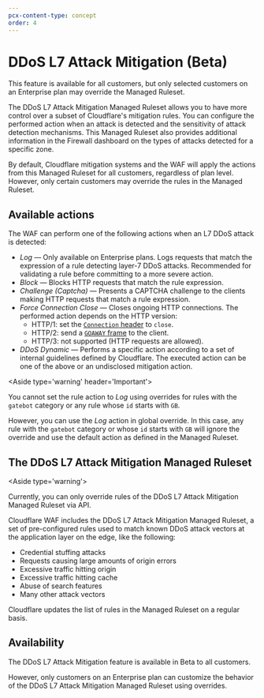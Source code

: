 ```yaml
---
pcx-content-type: concept
order: 4
---
```


# DDoS L7 Attack Mitigation (Beta)

<Aside type='warning'>

This feature is available for all customers, but only selected customers on an Enterprise plan may override the Managed Ruleset.

</Aside>

The DDoS L7 Attack Mitigation Managed Ruleset allows you to have more control over a subset of Cloudflare's mitigation rules. You can configure the performed action when an attack is detected and the sensitivity of attack detection mechanisms. This Managed Ruleset also provides additional information in the Firewall dashboard on the types of attacks detected for a specific zone.

By default, Cloudflare mitigation systems and the WAF will apply the actions from this Managed Ruleset for all customers, regardless of plan level. However, only certain customers may override the rules in the Managed Ruleset.

## Available actions

The WAF can perform one of the following actions when an L7 DDoS attack is detected:

* _Log_ — Only available on Enterprise plans. Logs requests that match the expression of a rule detecting layer-7 DDoS attacks. Recommended for validating a rule before committing to a more severe action.
* _Block_ — Blocks HTTP requests that match the rule expression.
* _Challenge (Captcha)_ — Presents a CAPTCHA challenge to the clients making HTTP requests that match a rule expression.
* _Force Connection Close_ — Closes ongoing HTTP connections. The performed action depends on the HTTP version:
    * HTTP/1: set the [`Connection` header](https://developer.mozilla.org/en-US/docs/Web/HTTP/Headers/Connection#directives) to `close`.
    * HTTP/2: send a [`GOAWAY` frame](https://datatracker.ietf.org/doc/html/rfc7540#section-6.8) to the client.
    * HTTP/3: not supported (HTTP requests are allowed).
* _DDoS Dynamic_ — Performs a specific action according to a set of internal guidelines defined by Cloudflare. The executed action can be one of the above or an undisclosed mitigation action.

<Aside type='warning' header='Important'>

You cannot set the rule action to _Log_ using overrides for rules with the `gatebot` category or any rule whose `id` starts with `GB`.

However, you can use the _Log_ action in global override. In this case, any rule with the `gatebot` category or whose `id` starts with `GB` will ignore the override and use the default action as defined in the Managed Ruleset.

</Aside>

## The DDoS L7 Attack Mitigation Managed Ruleset

<Aside type='warning'>

Currently, you can only override rules of the DDoS L7 Attack Mitigation Managed Ruleset via API.

</Aside>

Cloudflare WAF includes the DDoS L7 Attack Mitigation Managed Ruleset, a set of pre-configured rules used to match known DDoS attack vectors at the application layer on the edge, like the following:

* Credential stuffing attacks
* Requests causing large amounts of origin errors
* Excessive traffic hitting origin
* Excessive traffic hitting cache
* Abuse of search features
* Many other attack vectors

Cloudflare updates the list of rules in the Managed Ruleset on a regular basis.

## Availability

The DDoS L7 Attack Mitigation feature is available in Beta to all customers.

However, only customers on an Enterprise plan can customize the behavior of the DDoS L7 Attack Mitigation Managed Ruleset using overrides.
